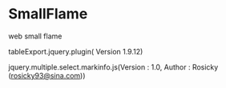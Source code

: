# SmallFlame
web small flame

 tableExport.jquery.plugin( Version 1.9.12)
 
 jquery.multiple.select.markinfo.js(Version :  1.0, Author  :  Rosicky (rosicky93@sina.com)) 

